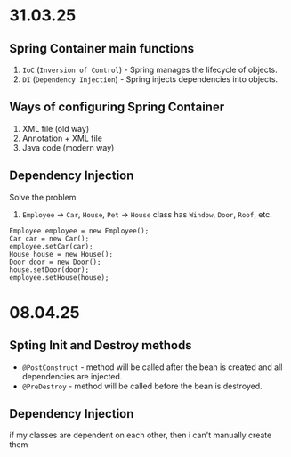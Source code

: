 # 31.03.25
## Spring Container main functions
1. `IoC` (`Inversion of Control`) - Spring manages the lifecycle of objects.
2. `DI` (`Dependency Injection`) - Spring injects dependencies into objects.

## Ways of configuring Spring Container
1. XML file (old way)
2. Annotation + XML file
3. Java code (modern way)

## Dependency Injection
Solve the problem
1. `Employee` -> `Car`, `House`, `Pet` -> `House` class has `Window`, `Door`, `Roof`, etc.

```
Employee employee = new Employee();
Car car = new Car();
employee.setCar(car);
House house = new House();
Door door = new Door();
house.setDoor(door);
employee.setHouse(house);
```

# 08.04.25
## Spting Init and Destroy methods
- `@PostConstruct` - method will be called after the bean is created and all dependencies are injected.
- `@PreDestroy` - method will be called before the bean is destroyed.

## Dependency Injection 
if my classes are dependent on each other, then i can't manually create them